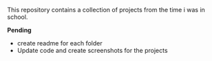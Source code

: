 This repository contains a collection of projects from the time i was in school.

**Pending**
- create readme for each folder
- Update code and create screenshots for the projects
